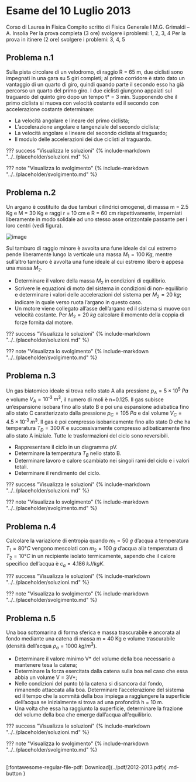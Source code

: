 # Esame del 10 Luglio 2013
Corso di Laurea in Fisica
Compito scritto di Fisica Generale I
M.G. Grimaldi – A. Insolia
Per la prova completa (3 ore) svolgere i problemi: 1, 2, 3, 4
Per la prova in itinere (2 ore) svolgere i problemi: 3, 4, 5

## Problema n.1
Sulla pista circolare di un velodromo, di raggio R = 65 m, due ciclisti sono impegnati in una gara su 5 giri completi; al primo corridore è stato dato un vantaggio di un quarto di giro, quindi quando parte il secondo esso ha già percorso un quarto del primo giro. I due ciclisti giungono appaiati sul traguardo del quinto giro dopo un tempo t* = 3 min. Supponendo che il primo ciclista si muova con velocità costante ed il secondo con accelerazione costante determinare:

- La velocità angolare e lineare del primo ciclista;
- L’accelerazione angolare e tangenziale del secondo ciclista;
- La velocità angolare e lineare del secondo ciclista al traguardo;
- Il modulo delle accelerazioni dei due ciclisti al traguardo.

??? success "Visualizza le soluzioni"
    {% include-markdown "../../placeholder/soluzioni.md" %}

??? note "Visualizza lo svolgimento"
    {% include-markdown "../../placeholder/svolgimento.md" %}

## Problema n.2
Un argano è costituito da due tamburi cilindrici omogenei, di massa m = 2.5 Kg e M = 30 Kg e raggi r = 10 cm e R = 60 cm rispettivamente, imperniati liberamente in modo solidale ad uno stesso asse orizzontale passante per i loro centri (vedi figura). 

![image](https://user-images.githubusercontent.com/77018886/153293169-b8417984-cb61-4e78-a11f-3a109e8a7f94.png)

Sul tamburo di raggio minore è avvolta una fune ideale dal cui estremo pende liberamente lungo la verticale una massa $M_1 = 100 \; Kg$, mentre sull’altro tamburo è avvolta una fune ideale al cui estremo libero è appesa una massa $M_2$.

- Determinare il valore della massa $M_2$ in condizioni di equilibrio.
- Scrivere le equazioni di moto del sistema in condizioni di non‐ equilibrio e determinare i valori delle accelerazioni del sistema per $M_2=20 \; kg$; indicare in quale verso ruota l’argano in questo caso.
- Un motore viene collegato all’asse dell’argano ed il sistema si muove con velocità costante. Per $M_2=20 \; kg$ calcolare il momento della coppia di forze fornita dal motore.

??? success "Visualizza le soluzioni"
    {% include-markdown "../../placeholder/soluzioni.md" %}

??? note "Visualizza lo svolgimento"
    {% include-markdown "../../placeholder/svolgimento.md" %}

## Problema n.3
Un gas biatomico ideale si trova nello stato A alla pressione $p_A= 5 × 10^5 \; Pa$ e volume $V_A=10^{‐3} \; m^3$, il numero di moli è n=0.125. Il gas subisce un’espansione isobara fino allo stato B e poi una espansione adiabatica fino allo stato C caratterizzato dalla pressione $p_C=105 \; Pa$ e dal volume $V_C=4.5 × 10^{‐3} \; m^3$. Il gas è poi compresso isobaricamente fino allo stato D che ha temperatura $T_D=300 \; K$ e successivamente compresso adibaticamente fino allo stato A iniziale. Tutte le trasformazioni del ciclo sono reversibili.

- Rappresentare il ciclo in un diagramma pV.
- Determinare la temperatura $T_B$ nello stato B.
- Determinare lavoro e calore scambiato nei singoli rami del ciclo e i valori totali.
- Determinare il rendimento del ciclo.

??? success "Visualizza le soluzioni"
    {% include-markdown "../../placeholder/soluzioni.md" %}

??? note "Visualizza lo svolgimento"
    {% include-markdown "../../placeholder/svolgimento.md" %}

## Problema n.4
Calcolare la variazione di entropia quando $m_1=50 \; g$ d’acqua a temperatura $T_1= 80°C$ vengono mescolati con $m_2=100 \; g$ d’acqua alla temperatura di $T_2=10 °C$ in un recipiente isolato termicamente, sapendo che il calore specifico dell’acqua è $c_a= 4.186 \; kJ/kg K$.

??? success "Visualizza le soluzioni"
    {% include-markdown "../../placeholder/soluzioni.md" %}

??? note "Visualizza lo svolgimento"
    {% include-markdown "../../placeholder/svolgimento.md" %}

## Problema n.5
Una boa sottomarina di forma sferica e massa trascurabile è ancorata al fondo mediante una catena di massa m = 40 Kg e volume trascurabile (densità dell’acqua $ρ_a=1000 \; kg/m^3$).

- Determinare il valore minimo V* del volume della boa necessario a mantenere tesa la catena;
- Determinare la forza esercitata dalla catena sulla boa nel caso che essa abbia un volume V = 3V*;
- Nelle condizioni del punto b) la catena si disancora dal fondo, rimanendo attaccata alla boa. Determinare l’accelerazione del sistema ed il tempo che la sommità della boa impiega a raggiungere la superficie dell’acqua se inizialmente si trova ad una profondità h = 10 m.
- Una volta che essa ha raggiunto la superficie, determinare la frazione del volume della boa che emerge dall’acqua all’equilibrio.

??? success "Visualizza le soluzioni"
    {% include-markdown "../../placeholder/soluzioni.md" %}

??? note "Visualizza lo svolgimento"
    {% include-markdown "../../placeholder/svolgimento.md" %}

<br>
[:fontawesome-regular-file-pdf: Download](../pdf/2012-2013.pdf){ .md-button }